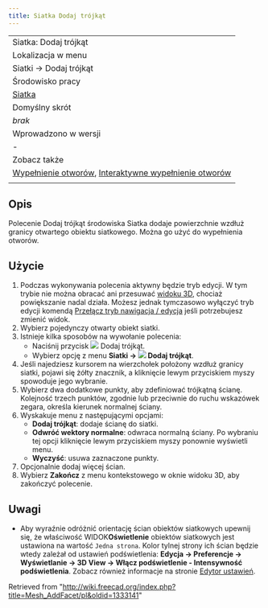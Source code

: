 ```yaml
---
title: Siatka Dodaj trójkąt
---
```

|  |
| --- |
| Siatka: Dodaj trójkąt |
| Lokalizacja w menu |
| Siatki → Dodaj trójkąt |
| Środowisko pracy |
| [Siatka](/Mesh_Workbench/pl "Mesh Workbench/pl") |
| Domyślny skrót |
| *brak* |
| Wprowadzono w wersji |
| - |
| Zobacz także |
| [Wypełnienie otworów](/Mesh_FillupHoles/pl "Mesh FillupHoles/pl"), [Interaktywne wypełnienie otworów](/Mesh_FillInteractiveHole/pl "Mesh FillInteractiveHole/pl") |
|  |

## Opis

Polecenie Dodaj trójkąt środowiska Siatka dodaje powierzchnie wzdłuż granicy otwartego obiektu siatkowego. Można go użyć do wypełnienia otworów.

## Użycie

1. Podczas wykonywania polecenia aktywny będzie tryb edycji. W tym trybie nie można obracać ani przesuwać [widoku 3D](/3D_view/pl "3D view/pl"), chociaż powiększanie nadal działa. Możesz jednak tymczasowo wyłączyć tryb edycji komendą [Przełącz tryb nawigacja / edycja](/Std_ToggleNavigation/pl "Std ToggleNavigation/pl") jeśli potrzebujesz zmienić widok.
2. Wybierz pojedynczy otwarty obiekt siatki.
3. Istnieje kilka sposobów na wywołanie polecenia:
   * Naciśnij przycisk ![](/images/Mesh_AddFacet.svg) Dodaj trójkąt.
   * Wybierz opcję z menu **Siatki → ![](/images/Mesh_AddFacet.svg) Dodaj trójkąt**.
4. Jeśli najedziesz kursorem na wierzchołek położony wzdłuż granicy siatki, pojawi się żółty znacznik, a kliknięcie lewym przyciskiem myszy spowoduje jego wybranie.
5. Wybierz dwa dodatkowe punkty, aby zdefiniować trójkątną ścianę. Kolejność trzech punktów, zgodnie lub przeciwnie do ruchu wskazówek zegara, określa kierunek normalnej ściany.
6. Wyskakuje menu z następującymi opcjami:
   * **Dodaj trójkąt**: dodaje ścianę do siatki.
   * **Odwróć wektory normalne**: odwraca normalną ściany. Po wybraniu tej opcji kliknięcie lewym przyciskiem myszy ponownie wyświetli menu.
   * **Wyczyść**: usuwa zaznaczone punkty.
7. Opcjonalnie dodaj więcej ścian.
8. Wybierz **Zakończ** z menu kontekstowego w oknie widoku 3D, aby zakończyć polecenie.

## Uwagi

* Aby wyraźnie odróżnić orientację ścian obiektów siatkowych upewnij się, że właściwość WIDOK**Oświetlenie** obiektów siatkowych jest ustawiona na wartość `Jedna strona`. Kolor tylnej strony ich ścian będzie wtedy zależał od ustawień podświetlenia: **Edycja → Preferencje → Wyświetlanie → 3D View → Włącz podświetlenie - Intensywność podświetlenia**. Zobacz również informacje na stronie [Edytor ustawień](/Preferences_Editor/pl#3D_View "Preferences Editor/pl").

Retrieved from "<http://wiki.freecad.org/index.php?title=Mesh_AddFacet/pl&oldid=1333141>"